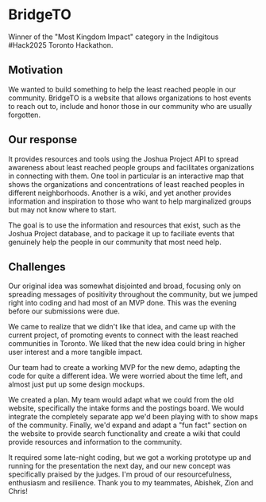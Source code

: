 # BridgeTO

Winner of the "Most Kingdom Impact" category in the Indigitous #Hack2025 Toronto Hackathon.

## Motivation

We wanted to build something to help the least reached people in our community. BridgeTO is a website that allows organizations to host events to reach out to, include and honor those in our community who are usually forgotten. 

## Our response

It provides resources and tools using the Joshua Project API to spread awareness about least reached people groups and facilitates organizations in connecting with them.
One tool in particular is an interactive map that shows the organizations and concentrations of least reached peoples in different neighborhoods.
Another is a wiki, and yet another provides information and inspiration to those who want to help marginalized groups but may not know where to start.

The goal is to use the information and resources that exist, such as the Joshua Project database, and to package it up to faciliate events that genuinely help the people in our community that most need help.

## Challenges

Our original idea was somewhat disjointed and broad, focusing only on spreading messages of positivity throughout the community, but we jumped right into coding and had most of an MVP done. This was the evening before our submissions were due. 

We came to realize that we didn't like that idea, and came up with the current project, of promoting events to connect with the least reached communities in Toronto. We liked that the new idea could bring in higher user interest and a more tangible impact. 

Our team had to create a working MVP for the new demo, adapting the code for quite a different idea. We were worried about the time left, and almost just put up some design mockups. 

We created a plan. My team would adapt what we could from the old website, specifically the intake forms and the postings board. We would integrate the completely separate app we'd been playing with to show maps of the community. Finally, we'd expand and adapt a "fun fact" section on the website to provide search functionality and create a wiki that could provide resources and information to the community. 

It required some late-night coding, but we got a working prototype up and running for the presentation the next day, and our new concept was specifically praised by the judges. I'm proud of our resourcefulness, enthusiasm and resilience. Thank you to my teammates, Abishek, Zion and Chris!





